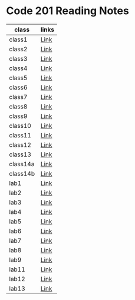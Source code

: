 # Code 201 Reading Notes

class | links
----- | -----
class1 | [Link](https://duha-saleh.github.io/Reading-Notes/class-01)
class2 | [Link](https://duha-saleh.github.io/Reading-Notes/class-02)
class3 | [Link](https://duha-saleh.github.io/Reading-Notes/class-03)
class4 | [Link](https://duha-saleh.github.io/Reading-Notes/class-04)
class5 | [Link](https://duha-saleh.github.io/Reading-Notes/class-05)
class6 | [Link](https://duha-saleh.github.io/Reading-Notes/class-06)
class7 | [Link](https://duha-saleh.github.io/Reading-Notes/class-07)
class8 | [Link](https://duha-saleh.github.io/Reading-Notes/class-08)
class9 | [Link](https://duha-saleh.github.io/Reading-Notes/class-09)
class10 | [Link](https://duha-saleh.github.io/Reading-Notes/class-010)
class11 | [Link](https://duha-saleh.github.io/Reading-Notes/class-011)
class12 | [Link](https://duha-saleh.github.io/Reading-Notes/class-012)
class13 | [Link](https://duha-saleh.github.io/Reading-Notes/class-013)
class14a | [Link](https://duha-saleh.github.io/Reading-Notes/class-014a)
class14b | [Link](https://duha-saleh.github.io/Reading-Notes/class-014b)
lab1 | [Link](https://duha-saleh.github.io/Reading-Notes/lab1)
lab2 | [Link](https://duha-saleh.github.io/Reading-Notes/lab2)
lab3 | [Link](https://duha-saleh.github.io/Reading-Notes/lab3)
lab4 | [Link](https://duha-saleh.github.io/Reading-Notes/lab4)
lab5 | [Link](https://duha-saleh.github.io/Reading-Notes/lab5)
lab6 | [Link](https://duha-saleh.github.io/Reading-Notes/lab6)
lab7 | [Link](https://duha-saleh.github.io/Reading-Notes/lab7)
lab8 | [Link](https://duha-saleh.github.io/Reading-Notes/lab8)
lab9 | [Link](https://duha-saleh.github.io/Reading-Notes/lab9)
lab11 | [Link](https://duha-saleh.github.io/Reading-Notes/lab11)
lab12| [Link](https://duha-saleh.github.io/Reading-Notes/lab12)
lab13| [Link](https://duha-saleh.github.io/Reading-Notes/lab13)






